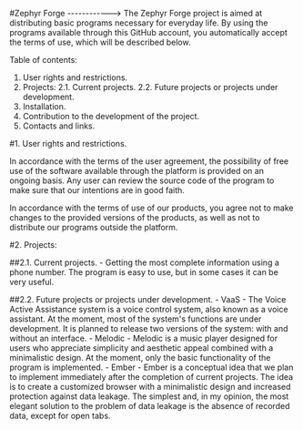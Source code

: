 #Zephyr Forge
------------>
The Zephyr Forge project is aimed at distributing basic programs necessary for everyday life.
By using the programs available through this GitHub account, you automatically accept the terms of use, which will be described below.

Table of contents:
1. User rights and restrictions.
2. Projects:
2.1. Current projects.
2.2. Future projects or projects under development.
3. Installation.
4. Contribution to the development of the project.
5. Contacts and links.

#1. User rights and restrictions.

In accordance with the terms of the user agreement, the possibility of free use of the software available through the platform is provided on an ongoing basis.
Any user can review the source code of the program to make sure that our intentions are in good faith.

In accordance with the terms of use of our products, you agree not to make changes to the provided versions of the products, as well as not to distribute our programs outside the platform.

#2. Projects:

##2.1. Current projects.
    - Getting the most complete information using a phone number. The program is easy to use, but in some cases it can be very useful.
    
##2.2. Future projects or projects under development.
    - VaaS - The Voice Active Assistance system is a voice control system, also known as a voice assistant.
    At the moment, most of the system's functions are under development. It is planned to release two versions of the system: with and without an interface.
    - Melodic - Melodic is a music player designed for users who appreciate simplicity and aesthetic appeal combined with a minimalistic design.
    At the moment, only the basic functionality of the program is implemented.
    - Ember - Ember is a conceptual idea that we plan to implement immediately after the completion of current projects. 
    The idea is to create a customized browser with a minimalistic design and increased protection against data leakage.
    The simplest and, in my opinion, the most elegant solution to the problem of data leakage is the absence of recorded data, except for open tabs.

